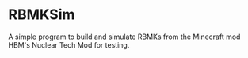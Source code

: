 # RBMKSim
A simple program to build and simulate RBMKs from the Minecraft mod HBM's Nuclear Tech Mod for testing.
